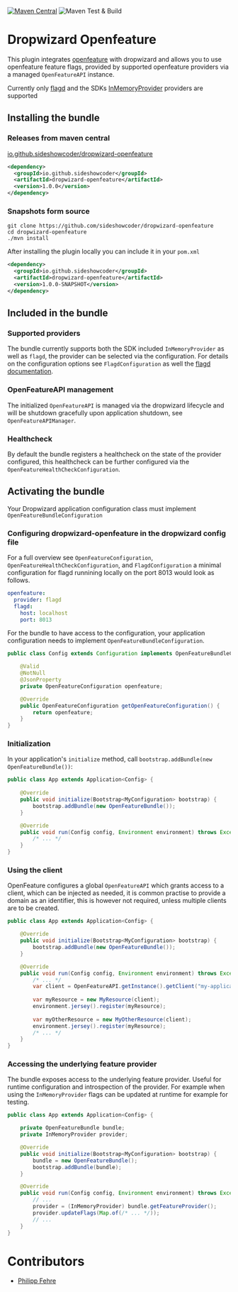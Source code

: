 [![Maven Central](https://maven-badges.sml.io/sonatype-central/io.github.sideshowcoder/dropwizard-openfeature/badge.svg?version=1.0.0)](https://maven-badges.sml.io/sonatype-central/io.github.sideshowcoder/dropwizard-openfeature) ![Maven Test & Build](https://github.com/sideshowcoder/dropwizard-openfeature/actions/workflows/maven-build.yml/badge.svg)

# Dropwizard Openfeature

This plugin integrates [openfeature][1] with dropwizard and allows you to use openfeature feature
flags, provided by supported openfeature providers via a managed `OpenFeatureAPI` instance.

Currently only [flagd][2] and the SDKs [InMemoryProvider][3] providers are supported

## Installing the bundle

### Releases from maven central 

[io.github.sideshowcoder/dropwizard-openfeature][4]

```xml
<dependency>
  <groupId>io.github.sideshowcoder</groupId>
  <artifactId>dropwizard-openfeature</artifactId>
  <version>1.0.0</version>
</dependency>
```

### Snapshots form source

```
git clone https://github.com/sideshowcoder/dropwizard-openfeature
cd dropwizard-openfeature
./mvn install
```

After installing the plugin locally you can include it in your `pom.xml`

```xml
<dependency>
  <groupId>io.github.sideshowcoder</groupId>
  <artifactId>dropwizard-openfeature</artifactId>
  <version>1.0.0-SNAPSHOT</version>
</dependency>
```



## Included in the bundle

### Supported providers

The bundle currently supports both the SDK included `InMemoryProvider` as well as `flagd`, the provider can be selected
via the configuration. For details on the configuration options see `FlagdConfiguration` as well the 
[flagd documentation][5].

### OpenFeatureAPI management

The initialized `OpenFeatureAPI` is managed via the dropwizard lifecycle and will be shutdown gracefully upon 
application shutdown, see `OpenFeatureAPIManager`.

### Healthcheck

By default the bundle registers a healthcheck on the state of the provider configured, this healthcheck can be further 
configured via the `OpenFeatureHealthCheckConfiguration`.

## Activating the bundle

Your Dropwizard application configuration class must implement `OpenFeatureBundleConfiguration`

### Configuring dropwizard-openfeature in the dropwizard config file

For a full overview see `OpenFeatureConfiguration`, `OpenFeatureHealthCheckConfiguration`, and `FlagdConfiguration` a 
minimal configuration for flagd runnining locally on the port 8013 would look as follows.

```yaml
openfeature:
  provider: flagd
  flagd:
    host: localhost
    port: 8013
```

For the bundle to have access to the configuration, your application configuration needs to implement 
`OpenFeatureBundleConfiguration`.

```java
public class Config extends Configuration implements OpenFeatureBundleConfiguration {

    @Valid
    @NotNull
    @JsonProperty
    private OpenFeatureConfiguration openfeature;

    @Override
    public OpenFeatureConfiguration getOpenFeatureConfiguration() {
        return openfeature;
    }
}
```

### Initialization

In your application's `initialize` method, call `bootstrap.addBundle(new OpenFeatureBundle())`:

```java
public class App extends Application<Config> {
    
    @Override
    public void initialize(Bootstrap<MyConfiguration> bootstrap) {
        bootstrap.addBundle(new OpenFeatureBundle());
    }

    @Override
    public void run(Config config, Environment environment) throws Exception {
        /* ... */
    }
}
```

### Using the client

OpenFeature configures a global `OpenFeatureAPI` which grants access to a client, which can be injected as needed, it is 
common practise to provide a domain as an identifier, this is however not required, unless multiple clients are to be 
created.

```java
public class App extends Application<Config> {

    @Override
    public void initialize(Bootstrap<MyConfiguration> bootstrap) {
        bootstrap.addBundle(new OpenFeatureBundle());
    }

    @Override
    public void run(Config config, Environment environment) throws Exception {
        /* ... */
        var client = OpenFeatureAPI.getInstance().getClient("my-application-domain");
        
        var myResource = new MyResource(client);
        environment.jersey().register(myResource);
        
        var myOtherResource = new MyOtherResource(client);
        environment.jersey().register(myResource);
        /* ... */
    }
}
```

### Accessing the underlying feature provider

The bundle exposes access to the underlying feature provider. Useful for runtime configuration and introspection of the 
provider. For example when using the `InMemoryProvider` flags can be updated at runtime for example for testing.

```java
public class App extends Application<Config> {

    private OpenFeatureBundle bundle;
    private InMemoryProvider provider;

    @Override
    public void initialize(Bootstrap<MyConfiguration> bootstrap) {
        bundle = new OpenFeatureBundle();
        bootstrap.addBundle(bundle);
    }

    @Override
    public void run(Config config, Environment environment) throws Exception {
        // ...
        provider = (InMemoryProvider) bundle.getFeatureProvider();
        provider.updateFlags(Map.of(/* ... */));
        // ...
    }
}
```

# Contributors
* [Philipp Fehre](https://github.com/sideshowcoder)

[1]: https://openfeature.dev/
[2]: https://flagd.dev/
[3]: https://github.com/open-feature/java-sdk/blob/main/src/main/java/dev/openfeature/sdk/providers/memory/InMemoryProvider.java
[4]: https://central.sonatype.com/artifact/io.github.sideshowcoder/dropwizard-openfeature
[5]: https://flagd.dev/providers/java/

